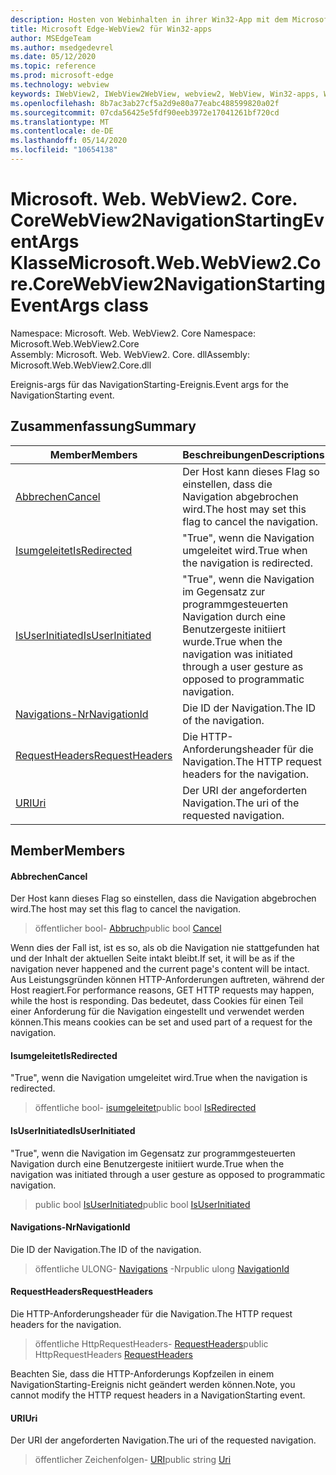 ```yaml
---
description: Hosten von Webinhalten in ihrer Win32-App mit dem Microsoft Edge WebView2-Steuerelement
title: Microsoft Edge-WebView2 für Win32-apps
author: MSEdgeTeam
ms.author: msedgedevrel
ms.date: 05/12/2020
ms.topic: reference
ms.prod: microsoft-edge
ms.technology: webview
keywords: IWebView2, IWebView2WebView, webview2, WebView, Win32-apps, Win32, Edge, ICoreWebView2, ICoreWebView2Controller, Browser-Steuerelement, Edge-HTML
ms.openlocfilehash: 8b7ac3ab27cf5a2d9e80a77eabc488599820a02f
ms.sourcegitcommit: 07cda56425e5fdf90eeb3972e17041261bf720cd
ms.translationtype: MT
ms.contentlocale: de-DE
ms.lasthandoff: 05/14/2020
ms.locfileid: "10654138"
---
```

# <span data-ttu-id="9468e-104">Microsoft. Web. WebView2. Core. CoreWebView2NavigationStartingEventArgs Klasse</span><span class="sxs-lookup"><span data-stu-id="9468e-104">Microsoft.Web.WebView2.Core.CoreWebView2NavigationStartingEventArgs class</span></span> 

<span data-ttu-id="9468e-105">Namespace: Microsoft. Web. WebView2. Core </span><span class="sxs-lookup"><span data-stu-id="9468e-105">Namespace: Microsoft.Web.WebView2.Core</span></span>\
<span data-ttu-id="9468e-106">Assembly: Microsoft. Web. WebView2. Core. dll</span><span class="sxs-lookup"><span data-stu-id="9468e-106">Assembly: Microsoft.Web.WebView2.Core.dll</span></span>

<span data-ttu-id="9468e-107">Ereignis-args für das NavigationStarting-Ereignis.</span><span class="sxs-lookup"><span data-stu-id="9468e-107">Event args for the NavigationStarting event.</span></span>

## <span data-ttu-id="9468e-108">Zusammenfassung</span><span class="sxs-lookup"><span data-stu-id="9468e-108">Summary</span></span>

 <span data-ttu-id="9468e-109">Member</span><span class="sxs-lookup"><span data-stu-id="9468e-109">Members</span></span>                        | <span data-ttu-id="9468e-110">Beschreibungen</span><span class="sxs-lookup"><span data-stu-id="9468e-110">Descriptions</span></span>
--------------------------------|---------------------------------------------
[<span data-ttu-id="9468e-111">Abbrechen</span><span class="sxs-lookup"><span data-stu-id="9468e-111">Cancel</span></span>](#cancel) | <span data-ttu-id="9468e-112">Der Host kann dieses Flag so einstellen, dass die Navigation abgebrochen wird.</span><span class="sxs-lookup"><span data-stu-id="9468e-112">The host may set this flag to cancel the navigation.</span></span>
[<span data-ttu-id="9468e-113">Isumgeleitet</span><span class="sxs-lookup"><span data-stu-id="9468e-113">IsRedirected</span></span>](#isredirected) | <span data-ttu-id="9468e-114">"True", wenn die Navigation umgeleitet wird.</span><span class="sxs-lookup"><span data-stu-id="9468e-114">True when the navigation is redirected.</span></span>
[<span data-ttu-id="9468e-115">IsUserInitiated</span><span class="sxs-lookup"><span data-stu-id="9468e-115">IsUserInitiated</span></span>](#isuserinitiated) | <span data-ttu-id="9468e-116">"True", wenn die Navigation im Gegensatz zur programmgesteuerten Navigation durch eine Benutzergeste initiiert wurde.</span><span class="sxs-lookup"><span data-stu-id="9468e-116">True when the navigation was initiated through a user gesture as opposed to programmatic navigation.</span></span>
[<span data-ttu-id="9468e-117">Navigations-Nr</span><span class="sxs-lookup"><span data-stu-id="9468e-117">NavigationId</span></span>](#navigationid) | <span data-ttu-id="9468e-118">Die ID der Navigation.</span><span class="sxs-lookup"><span data-stu-id="9468e-118">The ID of the navigation.</span></span>
[<span data-ttu-id="9468e-119">RequestHeaders</span><span class="sxs-lookup"><span data-stu-id="9468e-119">RequestHeaders</span></span>](#requestheaders) | <span data-ttu-id="9468e-120">Die HTTP-Anforderungsheader für die Navigation.</span><span class="sxs-lookup"><span data-stu-id="9468e-120">The HTTP request headers for the navigation.</span></span>
[<span data-ttu-id="9468e-121">URI</span><span class="sxs-lookup"><span data-stu-id="9468e-121">Uri</span></span>](#uri) | <span data-ttu-id="9468e-122">Der URI der angeforderten Navigation.</span><span class="sxs-lookup"><span data-stu-id="9468e-122">The uri of the requested navigation.</span></span>

## <span data-ttu-id="9468e-123">Member</span><span class="sxs-lookup"><span data-stu-id="9468e-123">Members</span></span>

#### <span data-ttu-id="9468e-124">Abbrechen</span><span class="sxs-lookup"><span data-stu-id="9468e-124">Cancel</span></span> 

<span data-ttu-id="9468e-125">Der Host kann dieses Flag so einstellen, dass die Navigation abgebrochen wird.</span><span class="sxs-lookup"><span data-stu-id="9468e-125">The host may set this flag to cancel the navigation.</span></span>

> <span data-ttu-id="9468e-126">öffentlicher bool- [Abbruch](#cancel)</span><span class="sxs-lookup"><span data-stu-id="9468e-126">public bool [Cancel](#cancel)</span></span>

<span data-ttu-id="9468e-127">Wenn dies der Fall ist, ist es so, als ob die Navigation nie stattgefunden hat und der Inhalt der aktuellen Seite intakt bleibt.</span><span class="sxs-lookup"><span data-stu-id="9468e-127">If set, it will be as if the navigation never happened and the current page's content will be intact.</span></span> <span data-ttu-id="9468e-128">Aus Leistungsgründen können HTTP-Anforderungen auftreten, während der Host reagiert.</span><span class="sxs-lookup"><span data-stu-id="9468e-128">For performance reasons, GET HTTP requests may happen, while the host is responding.</span></span> <span data-ttu-id="9468e-129">Das bedeutet, dass Cookies für einen Teil einer Anforderung für die Navigation eingestellt und verwendet werden können.</span><span class="sxs-lookup"><span data-stu-id="9468e-129">This means cookies can be set and used part of a request for the navigation.</span></span>

#### <span data-ttu-id="9468e-130">Isumgeleitet</span><span class="sxs-lookup"><span data-stu-id="9468e-130">IsRedirected</span></span> 

<span data-ttu-id="9468e-131">"True", wenn die Navigation umgeleitet wird.</span><span class="sxs-lookup"><span data-stu-id="9468e-131">True when the navigation is redirected.</span></span>

> <span data-ttu-id="9468e-132">öffentliche bool- [isumgeleitet](#isredirected)</span><span class="sxs-lookup"><span data-stu-id="9468e-132">public bool [IsRedirected](#isredirected)</span></span>

#### <span data-ttu-id="9468e-133">IsUserInitiated</span><span class="sxs-lookup"><span data-stu-id="9468e-133">IsUserInitiated</span></span> 

<span data-ttu-id="9468e-134">"True", wenn die Navigation im Gegensatz zur programmgesteuerten Navigation durch eine Benutzergeste initiiert wurde.</span><span class="sxs-lookup"><span data-stu-id="9468e-134">True when the navigation was initiated through a user gesture as opposed to programmatic navigation.</span></span>

> <span data-ttu-id="9468e-135">public bool [IsUserInitiated](#isuserinitiated)</span><span class="sxs-lookup"><span data-stu-id="9468e-135">public bool [IsUserInitiated](#isuserinitiated)</span></span>

#### <span data-ttu-id="9468e-136">Navigations-Nr</span><span class="sxs-lookup"><span data-stu-id="9468e-136">NavigationId</span></span> 

<span data-ttu-id="9468e-137">Die ID der Navigation.</span><span class="sxs-lookup"><span data-stu-id="9468e-137">The ID of the navigation.</span></span>

> <span data-ttu-id="9468e-138">öffentliche ULONG- [Navigations](#navigationid) -Nr</span><span class="sxs-lookup"><span data-stu-id="9468e-138">public ulong [NavigationId](#navigationid)</span></span>

#### <span data-ttu-id="9468e-139">RequestHeaders</span><span class="sxs-lookup"><span data-stu-id="9468e-139">RequestHeaders</span></span> 

<span data-ttu-id="9468e-140">Die HTTP-Anforderungsheader für die Navigation.</span><span class="sxs-lookup"><span data-stu-id="9468e-140">The HTTP request headers for the navigation.</span></span>

> <span data-ttu-id="9468e-141">öffentliche HttpRequestHeaders- [RequestHeaders](#requestheaders)</span><span class="sxs-lookup"><span data-stu-id="9468e-141">public HttpRequestHeaders [RequestHeaders](#requestheaders)</span></span>

<span data-ttu-id="9468e-142">Beachten Sie, dass die HTTP-Anforderungs Kopfzeilen in einem NavigationStarting-Ereignis nicht geändert werden können.</span><span class="sxs-lookup"><span data-stu-id="9468e-142">Note, you cannot modify the HTTP request headers in a NavigationStarting event.</span></span>

#### <span data-ttu-id="9468e-143">URI</span><span class="sxs-lookup"><span data-stu-id="9468e-143">Uri</span></span> 

<span data-ttu-id="9468e-144">Der URI der angeforderten Navigation.</span><span class="sxs-lookup"><span data-stu-id="9468e-144">The uri of the requested navigation.</span></span>

> <span data-ttu-id="9468e-145">öffentlicher Zeichenfolgen- [URI](#uri)</span><span class="sxs-lookup"><span data-stu-id="9468e-145">public string [Uri](#uri)</span></span>

